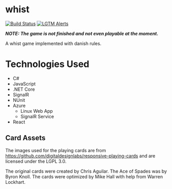 # whist
[![Build Status](https://dev.azure.com/jrgfogh/jrgfogh-whist/_apis/build/status/jrgfogh.whist?branchName=master)](https://dev.azure.com/jrgfogh/jrgfogh-whist/_build/latest?definitionId=1&branchName=master)
[![LGTM Alerts](https://img.shields.io/lgtm/alerts/github/jrgfogh/whist)](https://lgtm.com/projects/g/jrgfogh/whist/alerts/)

***NOTE: The game is not finished and not even playable at the moment.***

A whist game implemented with danish rules.

# Technologies Used

* C#
* JavaScript
* .NET Core
* SignalR
* NUnit
* Azure
  * Linux Web App
  * SignalR Service
* React

## Card Assets
The images used for the playing cards are from
https://github.com/digitaldesignlabs/responsive-playing-cards
and are licensed under the LGPL 3.0.

The original cards were created by Chris Aguilar. The Ace of Spades was by Byron Knoll.
The cards were optimized by Mike Hall with help from Warren Lockhart.
